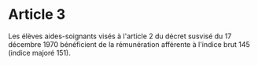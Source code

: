 # Article 3

Les élèves aides-soignants visés à l'article 2 du décret susvisé du 17 décembre 1970 bénéficient de la rémunération afférente à l'indice brut 145 (indice majoré 151).
